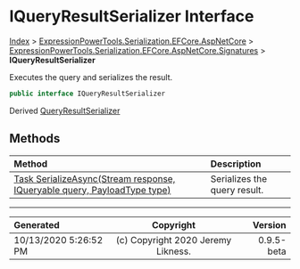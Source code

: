﻿# IQueryResultSerializer Interface

[Index](../index.md) > [ExpressionPowerTools.Serialization.EFCore.AspNetCore](ExpressionPowerTools.Serialization.EFCore.AspNetCore.a.md) > [ExpressionPowerTools.Serialization.EFCore.AspNetCore.Signatures](ExpressionPowerTools.Serialization.EFCore.AspNetCore.Signatures.n.md) > **IQueryResultSerializer**

Executes the query and serializes the result.

```csharp
public interface IQueryResultSerializer
```

Derived  [QueryResultSerializer](ExpressionPowerTools.Serialization.EFCore.AspNetCore.Middleware.QueryResultSerializer.cs.md) 

## Methods

| Method | Description |
| :-- | :-- |
| [Task SerializeAsync(Stream response, IQueryable query, PayloadType type)](ExpressionPowerTools.Serialization.EFCore.AspNetCore.Signatures.IQueryResultSerializer.SerializeAsync.m.md) | Serializes the query result. |

---

| Generated | Copyright | Version |
| :-- | :-: | --: |
| 10/13/2020 5:26:52 PM | (c) Copyright 2020 Jeremy Likness. | 0.9.5-beta |
